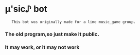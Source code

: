 # μ'sic♪ bot
  ```
     This bot was originally made for a line music_game group.
  ```

### The old program,so just make it public.

### It may work, or it may not work
